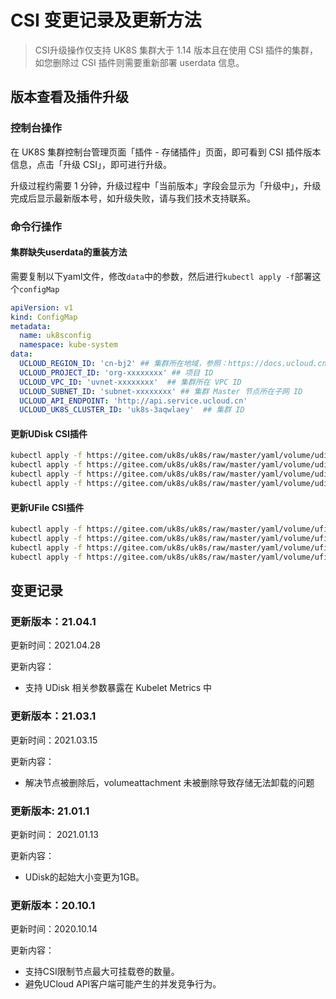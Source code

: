 # CSI 变更记录及更新方法

> CSI升级操作仅支持 UK8S 集群大于 1.14 版本且在使用 CSI 插件的集群，如您删除过 CSI 插件则需要重新部署 userdata 信息。

## 版本查看及插件升级

### 控制台操作

在 UK8S 集群控制台管理页面「插件 - 存储插件」页面，即可看到 CSI 插件版本信息，点击「升级 CSI」，即可进行升级。

升级过程约需要 1 分钟，升级过程中「当前版本」字段会显示为「升级中」，升级完成后显示最新版本号，如升级失败，请与我们技术支持联系。

### 命令行操作

#### 集群缺失userdata的重装方法

需要复制以下yaml文件，修改`data`中的参数，然后进行`kubectl apply -f`部署这个`configMap`

```yaml
apiVersion: v1
kind: ConfigMap
metadata:
  name: uk8sconfig
  namespace: kube-system
data:
  UCLOUD_REGION_ID: 'cn-bj2' ## 集群所在地域，参照：https://docs.ucloud.cn/api/summary/regionlist
  UCLOUD_PROJECT_ID: 'org-xxxxxxxx' ## 项目 ID
  UCLOUD_VPC_ID: 'uvnet-xxxxxxxx'  ## 集群所在 VPC ID
  UCLOUD_SUBNET_ID: 'subnet-xxxxxxxx' ## 集群 Master 节点所在子网 ID
  UCLOUD_API_ENDPOINT: 'http://api.service.ucloud.cn'
  UCLOUD_UK8S_CLUSTER_ID: 'uk8s-3aqwlaey'  ## 集群 ID

```

#### 更新UDisk CSI插件

```bash
kubectl apply -f https://gitee.com/uk8s/uk8s/raw/master/yaml/volume/udisk.21.04.1/csi-controller.yml
kubectl apply -f https://gitee.com/uk8s/uk8s/raw/master/yaml/volume/udisk.21.04.1/csi-node.yml
kubectl apply -f https://gitee.com/uk8s/uk8s/raw/master/yaml/volume/udisk.21.04.1/rbac-controller.yml
kubectl apply -f https://gitee.com/uk8s/uk8s/raw/master/yaml/volume/udisk.21.04.1/rbac-node.yml
```

#### 更新UFile CSI插件

```bash
kubectl apply -f https://gitee.com/uk8s/uk8s/raw/master/yaml/volume/ufile.21.04.1/csi-controller.yml
kubectl apply -f https://gitee.com/uk8s/uk8s/raw/master/yaml/volume/ufile.21.04.1/csi-node.yml
kubectl apply -f https://gitee.com/uk8s/uk8s/raw/master/yaml/volume/ufile.21.04.1/rbac-controller.yml
kubectl apply -f https://gitee.com/uk8s/uk8s/raw/master/yaml/volume/ufile.21.04.1/rbac-node.yml
```

## 变更记录

### 更新版本：21.04.1

更新时间：2021.04.28

更新内容：

* 支持 UDisk 相关参数暴露在 Kubelet Metrics 中

### 更新版本：21.03.1

更新时间：2021.03.15

更新内容：

* 解决节点被删除后，volumeattachment 未被删除导致存储无法卸载的问题

### 更新版本: 21.01.1

更新时间： 2021.01.13

更新内容：

* UDisk的起始大小变更为1GB。

### 更新版本：20.10.1

更新时间：2020.10.14

更新内容：

* 支持CSI限制节点最大可挂载卷的数量。
* 避免UCloud API客户端可能产生的并发竞争行为。